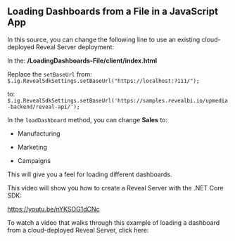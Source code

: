 ## Loading Dashboards from a File in a JavaScript App
In this source, you can change the following line to use an existing cloud-deployed Reveal Server deployment:


In the:  **/LoadingDashboards-File/client/index.html**

Replace the `setBaseUrl` from:
`$.ig.RevealSdkSettings.setBaseUrl("https://localhost:7111/");`   

to: 
`$.ig.RevealSdkSettings.setBaseUrl('https://samples.revealbi.io/upmedia-backend/reveal-api/');`

In the `loadDashboard` method, you can change **Sales** to:

- Manufacturing

- Marketing
- Campaigns

This will give you a feel for loading different dashboards.

This video will show you how to create a Reveal Server with the .NET Core SDK:

https://youtu.be/nYKSOG1dCNc

To watch a video that walks through this example of loading a dashboard from a cloud-deployed Reveal Server, click here:

